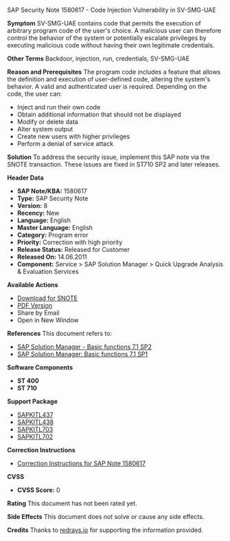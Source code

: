 SAP Security Note 1580617 - Code Injection Vulnerability in SV-SMG-UAE

**Symptom**
SV-SMG-UAE contains code that permits the execution of arbitrary program code of the user's choice. A malicious user can therefore control the behavior of the system or potentially escalate privileges by executing malicious code without having their own legitimate credentials.

**Other Terms**
Backdoor, injection, run, credentials, SV-SMG-UAE

**Reason and Prerequisites**
The program code includes a feature that allows the definition and execution of user-defined code, altering the system's behavior. A valid and authenticated user is required. Depending on the code, the user can:
- Inject and run their own code
- Obtain additional information that should not be displayed
- Modify or delete data
- Alter system output
- Create new users with higher privileges
- Perform a denial of service attack

**Solution**
To address the security issue, implement this SAP note via the SNOTE transaction. These issues are fixed in ST710 SP2 and later releases.

**Header Data**
- **SAP Note/KBA:** 1580617
- **Type:** SAP Security Note
- **Version:** 8
- **Recency:** New
- **Language:** English
- **Master Language:** English
- **Category:** Program error
- **Priority:** Correction with high priority
- **Release Status:** Released for Customer
- **Released On:** 14.06.2011
- **Component:** Service > SAP Solution Manager > Quick Upgrade Analysis & Evaluation Services

**Available Actions**
- [Download for SNOTE](https://notesdownloads.sap.com/note/0040000009378972017)
- [PDF Version](https://me.sap.com/sap/support/sfm/notes/print/0001580617?language=en-US&token=A93354876A1A9B6A0EB5C5C50899B23F)
- Share by Email
- Open in New Window

**References**
This document refers to:
- [SAP Solution Manager - Basic functions 7.1 SP2](https://me.sap.com/notes/1584162)
- [SAP Solution Manager: Basic functions 7.1 SP1](https://me.sap.com/notes/1552585)

**Software Components**
- **ST 400**
- **ST 710**

**Support Package**
- [SAPKITL437](https://me.sap.com/supportpackage/SAPKITL437)
- [SAPKITL438](https://me.sap.com/supportpackage/SAPKITL438)
- [SAPKITL703](https://me.sap.com/supportpackage/SAPKITL703)
- [SAPKITL702](https://me.sap.com/supportpackage/SAPKITL702)

**Correction Instructions**
- [Correction Instructions for SAP Note 1580617](https://me.sap.com/corrins/0001580617/162)

**CVSS**
- **CVSS Score:** 0

**Rating**
This document has not been rated yet.

**Side Effects**
This document does not solve or cause any side effects.

**Credits**
Thanks to [redrays.io](https://redrays.io) for supporting the information provided.